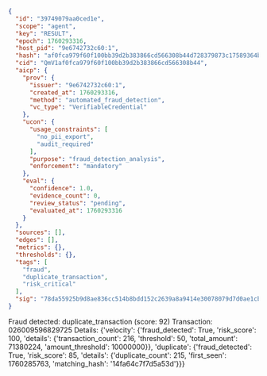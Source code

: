 ```json
{
  "id": "39749079aa0ced1e",
  "scope": "agent",
  "key": "RESULT",
  "epoch": 1760293316,
  "host_pid": "9e6742732c60:1",
  "hash": "af0fca979f60f100bb39d2b383866cd566308b44d728379873c17589364bb423",
  "cid": "QmV1af0fca979f60f100bb39d2b383866cd566308b44",
  "aicp": {
    "prov": {
      "issuer": "9e6742732c60:1",
      "created_at": 1760293316,
      "method": "automated_fraud_detection",
      "vc_type": "VerifiableCredential"
    },
    "ucon": {
      "usage_constraints": [
        "no_pii_export",
        "audit_required"
      ],
      "purpose": "fraud_detection_analysis",
      "enforcement": "mandatory"
    },
    "eval": {
      "confidence": 1.0,
      "evidence_count": 0,
      "review_status": "pending",
      "evaluated_at": 1760293316
    }
  },
  "sources": [],
  "edges": [],
  "metrics": {},
  "thresholds": {},
  "tags": [
    "fraud",
    "duplicate_transaction",
    "risk_critical"
  ],
  "sig": "78da55925b9d8ae836cc514b8bdd152c2639a8a9414e30078079d7d0ae1cb1a4"
}
```

Fraud detected: duplicate_transaction (score: 92)
Transaction: 026009596829725
Details: {'velocity': {'fraud_detected': True, 'risk_score': 100, 'details': {'transaction_count': 216, 'threshold': 50, 'total_amount': 71380224, 'amount_threshold': 10000000}}, 'duplicate': {'fraud_detected': True, 'risk_score': 85, 'details': {'duplicate_count': 215, 'first_seen': 1760285763, 'matching_hash': '14fa64c7f7d5a53d'}}}